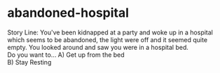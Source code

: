 # abandoned-hospital
Story Line: You've been kidnapped at a party and woke up in a hospital which seems to be abandoned, the light were off and it seemed quite empty. You looked around and saw you were in a hospital bed.  
Do you want to... 
  A) Get up from the bed   
  B) Stay Resting